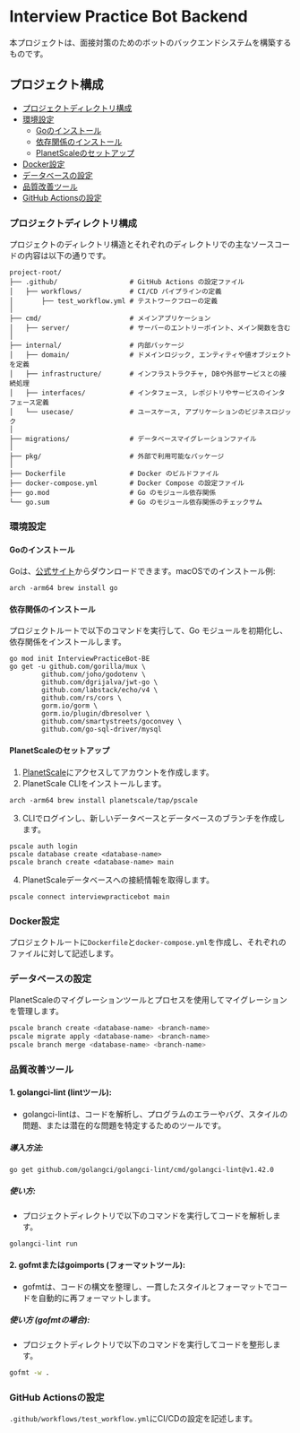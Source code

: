 # Interview Practice Bot Backend

本プロジェクトは、面接対策のためのボットのバックエンドシステムを構築するものです。

## プロジェクト構成

- [プロジェクトディレクトリ構成](#プロジェクトディレクトリ構成)
- [環境設定](#環境設定)
  - [Goのインストール](#goのインストール)
  - [依存関係のインストール](#依存関係のインストール)
  - [PlanetScaleのセットアップ](#planetscaleのセットアップ)
- [Docker設定](#docker設定)
- [データベースの設定](#データベースの設定)
- [品質改善ツール](#品質改善ツール)
- [GitHub Actionsの設定](#github-actionsの設定)

### プロジェクトディレクトリ構成

プロジェクトのディレクトリ構造とそれぞれのディレクトリでの主なソースコードの内容は以下の通りです。

```
project-root/
├── .github/                  # GitHub Actions の設定ファイル
│   ├── workflows/            # CI/CD パイプラインの定義
│       ├── test_workflow.yml # テストワークフローの定義
│
├── cmd/                      # メインアプリケーション
│   ├── server/               # サーバーのエントリーポイント、メイン関数を含む
│
├── internal/                 # 内部パッケージ
│   ├── domain/               # ドメインロジック, エンティティや値オブジェクトを定義
│   ├── infrastructure/       # インフラストラクチャ, DBや外部サービスとの接続処理
│   ├── interfaces/           # インタフェース, レポジトリやサービスのインタフェース定義
│   └── usecase/              # ユースケース, アプリケーションのビジネスロジック
│
├── migrations/               # データベースマイグレーションファイル
│
├── pkg/                      # 外部で利用可能なパッケージ
│
├── Dockerfile                # Docker のビルドファイル
├── docker-compose.yml        # Docker Compose の設定ファイル
├── go.mod                    # Go のモジュール依存関係
└── go.sum                    # Go のモジュール依存関係のチェックサム
```

### 環境設定

#### Goのインストール

Goは、[公式サイト](https://golang.org/dl/)からダウンロードできます。macOSでのインストール例:

```
arch -arm64 brew install go
```

#### 依存関係のインストール

プロジェクトルートで以下のコマンドを実行して、Go モジュールを初期化し、依存関係をインストールします。

```
go mod init InterviewPracticeBot-BE
go get -u github.com/gorilla/mux \
        github.com/joho/godotenv \
        github.com/dgrijalva/jwt-go \
        github.com/labstack/echo/v4 \
        github.com/rs/cors \
        gorm.io/gorm \
        gorm.io/plugin/dbresolver \
        github.com/smartystreets/goconvey \
        github.com/go-sql-driver/mysql
```

#### PlanetScaleのセットアップ

1. [PlanetScale](https://planetscale.com/)にアクセスしてアカウントを作成します。
2. PlanetScale CLIをインストールします。

```
arch -arm64 brew install planetscale/tap/pscale
```

3. CLIでログインし、新しいデータベースとデータベースのブランチを作成します。

```
pscale auth login
pscale database create <database-name>
pscale branch create <database-name> main
```

4. PlanetScaleデータベースへの接続情報を取得します。

```
pscale connect interviewpracticebot main
```

### Docker設定

プロジェクトルートに`Dockerfile`と`docker-compose.yml`を作成し、それぞれのファイルに対して記述します。

### データベースの設定

PlanetScaleのマイグレーションツールとプロセスを使用してマイグレーションを管理します。

```bash
pscale branch create <database-name> <branch-name>
pscale migrate apply <database-name> <branch-name>
pscale branch merge <database-name> <branch-name>
```

### 品質改善ツール

#### 1. golangci-lint (lintツール):

- golangci-lintは、コードを解析し、プログラムのエラーやバグ、スタイルの問題、または潜在的な問題を特定するためのツールです。

##### 導入方法:

```bash
go get github.com/golangci/golangci-lint/cmd/golangci-lint@v1.42.0
```

##### 使い方:

- プロジェクトディレクトリで以下のコマンドを実行してコードを解析します。

```bash
golangci-lint run
```

#### 2. gofmtまたはgoimports (フォーマットツール):

- gofmtは、コードの構文を整理し、一貫したスタイルとフォーマットでコードを自動的に再フォーマットします。

##### 使い方 (gofmtの場合):

- プロジェクトディレクトリで以下のコマンドを実行してコードを整形します。

```bash
gofmt -w .
```

### GitHub Actionsの設定

`.github/workflows/test_workflow.yml`にCI/CDの設定を記述します。
